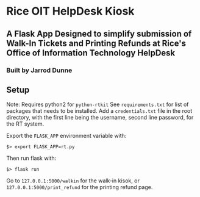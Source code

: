 # Rice OIT HelpDesk Kiosk
## A Flask App Designed to simplify submission of Walk-In Tickets and Printing Refunds at Rice's Office of Information Technology HelpDesk
### Built by Jarrod Dunne
## Setup
Note: Requires python2 for `python-rtkit`
See `requirements.txt` for list of packages that needs to be installed.
Add a `credentials.txt` file in the root directory, with the first line being the username, second line password, for the RT system.

Export the `FLASK_APP` environment variable with:
```
$> export FLASK_APP=rt.py
```
Then run flask with:
```
$> flask run
```
Go to `127.0.0.1:5000/walkin` for the walk-in kisok, or `127.0.0.1:5000/print_refund` for the printing refund page.